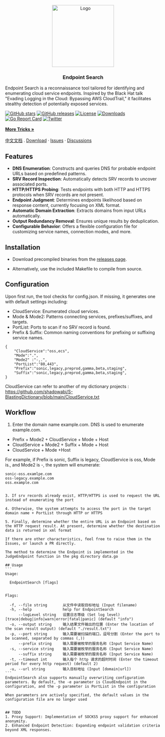 <p align="center">
  <a href="https://github.com/wgpsec/ENScan_GO">
    <img src="https://github.com/wgpsec/EndpointSearch/assets/16091665/9a26fcef-26fe-4f6b-8c8f-905cdd066296" alt="Logo" width="200" height="200">
  </a>
  <h3 align="center">Endpoint Search</h3>
  <p align="center">

Endpoint Search is a reconnaissance tool tailored for identifying and enumerating cloud service endpoints. Inspired by the Black Hat talk "Evading Logging in the Cloud: Bypassing AWS CloudTrail," it facilitates stealthy detection of potentially exposed services.
  </p>

<a href="https://github.com/wgpsec/EndpointSearch/stargazers"><img alt="GitHub stars" src="https://img.shields.io/github/stars/wgpsec/EndpointSearch"/></a>
<a href="https://github.com/wgpsec/EndpointSearch/releases"><img alt="GitHub releases" src="https://img.shields.io/github/release/wgpsec/EndpointSearch"/></a>
<a href="https://github.com/wgpsec/EndpointSearch/blob/main/LICENSE"><img alt="License" src="https://img.shields.io/badge/License-Apache%202.0-blue.svg"/></a>
<a href="https://github.com/wgpsec/EndpointSearch/releases"><img alt="Downloads" src="https://img.shields.io/github/downloads/wgpsec/EndpointSearch/total?color=brightgreen"/></a>
<a href="https://goreportcard.com/report/github.com/wgpsec/EndpointSearch"><img alt="Go Report Card" src="https://goreportcard.com/badge/github.com/wgpsec/EndpointSearch"/></a>
<a href="https://twitter.com/wgpsec"><img alt="Twitter" src="https://img.shields.io/twitter/follow/wgpsec?label=Followers&style=social" /></a>
<br>
<br>
<a href="https://github.com/wgpsec/EndpointSearch/discussions"><strong>More Tricks »</strong></a>
      <br/>
    <br />
        <a href="https://github.com/wgpsec/EndpointSearch/blob/main/README.md">中文文档</a>
    .
    <a href="https://github.com/wgpsec/EndpointSearch/releases">Download</a>
    ·
    <a href="https://github.com/wgpsec/EndpointSearch/issues">Issues</a>
    ·
    <a href="https://github.com/wgpsec/EndpointSearch/discussions">Discussions</a>
  </p>

## Features
* **DNS Enumeration**: Constructs and queries DNS for probable endpoint URLs based on predefined patterns.
* **SRV Record Inspection**: Automatically detects SRV records to uncover associated ports.
* **HTTP/HTTPS Probing**: Tests endpoints with both HTTP and HTTPS protocols when SRV records are not present.
* **Endpoint Judgment**: Determines endpoints likelihood based on response content, currently focusing on XML format.
* **Automatic Domain Extraction**: Extracts domains from input URLs automatically.
* **Output Redundancy Removal**: Ensures unique results by deduplication.
* **Configurable Behavior**: Offers a flexible configuration file for customizing service names, connection modes, and more.

## Installation

* Download precompiled binaries from the [releases page](https://github.com/wgpsec/EndpointSearch/releases).

* Alternatively, use the included Makefile to compile from source.

## Configuration
Upon first run, the tool checks for config.json. If missing, it generates one with default settings including:
* CloudService: Enumerated cloud services.
* Mode & Mode2: Patterns connecting services, prefixes/suffixes, and targets.
* PortList: Ports to scan if no SRV record is found.
* Prefix & Suffix: Common naming conventions for prefixing or suffixing service names.
```
{
	"CloudService":"oss,ecs",
	"Mode":".",
	"Mode2" :"-,.",
	"PortList":"80,443",
	"Prefix":"sonic,legacy,preprod,gamma,beta,staging",
	"Suffix":"sonic,legacy,preprod,gamma,beta,staging",
}
```

CloudService can refer to another of my dictionary projects : https://github.com/shadowabi/S-BlastingDictionary/blob/main/CloudService.txt

## Workflow
1. Enter the domain name example.com. DNS is used to enumerate example.com.
* Prefix + Mode2 + CloudService + Mode + Host
* CloudService + Mode2 + Suffix + Mode + Host
* CloudService + Mode +Host

For example, if Prefix is sonic, Suffix is legacy, CloudService is oss, Mode is., and Mode2 is -, the system will enumerate:
```
sonic-oss.examlpe.com
oss-legacy.example.com
oss.example.com
```

~~~~2. If the domain name exists, the system queries the srv records in the dns to discover the port

3. If srv records already exist, HTTP/HTTPS is used to request the URL instead of enumerating the port

4. Otherwise, the system attempts to access the port in the target domain name + PortList through HTTP or HTTPS

5. Finally, determine whether the entire URL is an Endpoint based on the HTTP request result. At present, determine whether the destination data is returned in xml format

If there are other characteristics, feel free to raise them in the Issues, or launch a PR directly.

The method to determine the Endpoint is implemented in the JudgeEndpoint function in the pkg directory data.go

## Usage
```
Usage:

  EndpointSearch [flags]


Flags:

  -f, --file string       从文件中读取目标地址 (Input filename)
  -h, --help              help for EndpointSearch
      --logLevel string   设置日志等级 (Set log level) [trace|debug|info|warn|error|fatal|panic] (default "info")
  -o, --output string     输入结果文件输出的位置 (Enter the location of the scan result output) (default "./result.txt")
  -p, --port string       输入需要被扫描的端口，逗号分割 (Enter the port to be scanned, separated by commas (,))
      --prefix string     输入需要被枚举的服务名称 (Input Service Name)
  -s, --service string    输入需要被枚举的服务名称 (Input Service Name)
      --suffix string     输入需要被枚举的服务名称 (Input Service Name)
  -t, --timeout int       输入每个 http 请求的超时时间 (Enter the timeout period for every http request) (default 2)
  -u, --url string        输入目标地址 (Input [domain|url])
```
EndpointSearch also supports manually overwriting configuration parameters. By default, the -e parameter is CloudEndpoint in the configuration, and the -p parameter is PortList in the configuration

When parameters are actively specified, the default values in the configuration file are no longer used


## TODO
1. Proxy Support: Implementation of SOCKS5 proxy support for enhanced anonymity.
2. Enhanced Endpoint Detection: Expanding endpoint validation criteria beyond XML responses.


